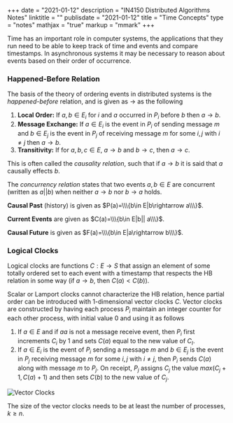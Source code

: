 +++
date = "2021-01-12"
description = "IN4150 Distributed Algorithms Notes"
linktitle = ""
publisdate = "2021-01-12"
title = "Time Concepts"
type = "notes"
mathjax = "true"
markup = "mmark"
+++

Time has an important role in computer systems, the applications that they run need to be able to keep track of time and
events and compare timestamps. In asynchronous systems it may be necessary to reason about events based on their order of
occurrence.

### Happened-Before Relation

The basis of the theory of ordering events in distributed systems is the _happened-before_ relation, and is given as $\rightarrow$ as the following

1. **Local Order:** If $a,b\in E_i$ for $i$ and $a$ occurred in $P_i$ before $b$ then $a\rightarrow b$.
2. **Message Exchange:** If $a\in E_i$ is the event in $P_i$ of sending message $m$ and $b\in E_j$ is the event in $P_j$ of receiving message $m$ for some $i,j$ with $i\ne j$ then $a\rightarrow b$.
3. **Transitivity:** If for $a,b,c\in E$, $a\rightarrow b\text{ and }b\rightarrow c$, then $a\rightarrow c$.

This is often called the _causality relation_, such that if $a\rightarrow b$ it is said that $a$ causally effects $b$.

The _concurrency relation_ states that two events $a,b\in E$ are concurrent (written as $a||b$) when neither $a\rightarrow b$ nor $b\rightarrow a$ holds.

**Causal Past** (history) is given as $P(a)=\\\{b\in E|b\rightarrow a\\\}$.

**Current Events** are given as $C(a)=\\\{b\in E|b|| a\\\}$.

**Causal Future** is given as $F(a)=\\\{b\in E|a\rightarrow b\\\}$.

### Logical Clocks

Logical clocks are functions $C:E\rightarrow S$  that assign an element of some totally ordered set to each event with a timestamp that respects the HB relation in some way (if $a\rightarrow b$, then $C(a)<C(b)$).

Scalar or Lamport clocks cannot characterize the HB relation, hence partial order can be introduced with 1-dimensional vector clocks $C$. Vector clocks are constructed by having each process $P_i$ maintain an integer counter for each other process, with initial value 0 and using it as follows

1. If $a\in E$ and if $aa$ is not a message receive event, then $P_i$ first increments $C_i$ by $1$ and sets $C(a)$ equal to the new value of $C_I$.
2. If $a\in E_i$ is the event of $P_i$ sending a message $m$ and $b\in E_j$ is the event in $P_j$ receiving message $m$ for some $i,j$ with $i\ne j$, then $P_i$ sends $C(a)$ along with message $m$ to $P_j$. On receipt, $P_j$ assigns $C_j$ the value $max(C_j+1,C(a)+1)$ and then sets $C(b)$ to the new value of $C_j$.

![Vector Clocks](/images/IN4150/VectorClocks.png)

The size of the vector clocks needs to be at least the number of processes, $k\ge n$.
